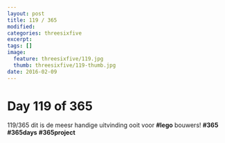 ```yaml
---
layout: post
title: 119 / 365
modified:
categories: threesixfive
excerpt:
tags: []
image:
  feature: threesixfive/119.jpg
  thumb: threesixfive/119-thumb.jpg
date: 2016-02-09
---
```


# Day 119 of 365

119/365 dit is de meesr handige uitvinding ooit voor **\#lego** bouwers! **\#365** **\#365days** **\#365project**
